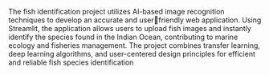 
The fish identification project utilizes AI-based image recognition techniques to develop an accurate and userfriendly web application. 
Using Streamlit, the application allows users to upload fish images and instantly identify the species found in the Indian Ocean, contributing to marine ecology and fisheries management. The
project combines transfer learning, deep learning algorithms, and user-centered design principles for efficient
and reliable fish species identification
